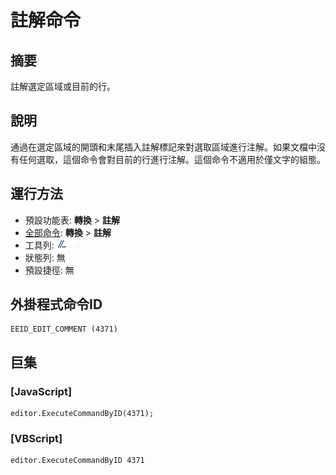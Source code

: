 # 註解命令

## 摘要

註解選定區域或目前的行。

## 說明

通過在選定區域的開頭和末尾插入註解標記來對選取區域進行注解。如果文檔中沒有任何選取，這個命令會對目前的行進行注解。這個命令不適用於僅文字的組態。

## 運行方法

- 預設功能表: **轉換** \> **註解**
- [全部命令](../tools/all_commands): **轉換** \> **註解**
- 工具列: ![](../../images/editcomment.png)
- 狀態列: 無
- 預設捷徑: 無

## 外掛程式命令ID

```
EEID_EDIT_COMMENT (4371)
```

## 巨集

### \[JavaScript\]

```
editor.ExecuteCommandByID(4371);
```

### \[VBScript\]

```
editor.ExecuteCommandByID 4371
```
